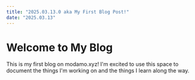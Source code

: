 ```yaml
---
title: "2025.03.13.0 aka My First Blog Post!"
date: "2025.03.13"
---
```


# Welcome to My Blog

This is my first blog on modamo.xyz! I'm excited to use this space to document the things I'm working on and the things I learn along the way.